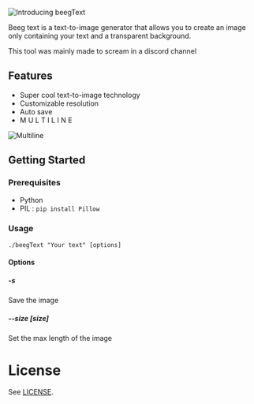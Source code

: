 ![Introducing beegText](readmePic/intro.png?raw=true "Title")

Beeg text is a text-to-image generator that allows you to create an image only containing your text and a transparent background.

This tool was mainly made to scream in a discord channel

## Features

- Super cool text-to-image technology
- Customizable resolution
- Auto save
- M U L T I L I N E

![Multiline](readmePic/multiLine.png?raw=true "Title")

## Getting Started

### Prerequisites

- Python
- PIL : `pip install Pillow`

### Usage

```
./beegText "Your text" [options]
```

#### Options

##### -s

Save the image

##### --size [size]

Set the max length of the image

# License

See [LICENSE](https://github.com/JacobsThierry/beegText/blob/master/LICENSE).
